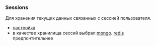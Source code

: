 ### Sessions

Для хранения текущих данных связанных с сессией пользователя.

- [настройка](https://nodejsdev.ru/guides/webdraftt/sessions/)
- в качестве хранилища сессий выбрал [mongo](https://www.npmjs.com/package/connect-mongo?activeTab=readme). [redis](https://www.npmjs.com/package/connect-redis?activeTab=readme) предпочтительнее
